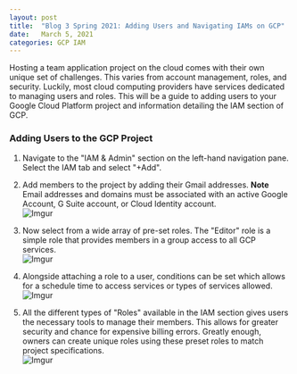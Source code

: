 ```yaml
---
layout: post
title:  "Blog 3 Spring 2021: Adding Users and Navigating IAMs on GCP"
date:   March 5, 2021
categories: GCP IAM 
---
```


Hosting a team application project on the cloud comes with their own unique set of challenges. This varies from account management, roles, and security. Luckily, most cloud computing providers have services dedicated to managing users and roles. This will be a guide to adding users to your Google Cloud Platform project and information detailing the IAM section of GCP.

<h3>Adding Users to the GCP Project</h3>

1. Navigate to the "IAM & Admin" section on the left-hand navigation pane. Select the IAM tab and select "+Add". <br>

2. Add members to the project by adding their Gmail addresses. **Note** Email addresses and domains must be associated with an active Google Account, G Suite account, or Cloud Identity account. <br>
![Imgur](https://i.imgur.com/RJ2xlah.png)

3. Now select from a wide array of pre-set roles. The "Editor" role is a simple role that provides members in a group access to all GCP services. <br>
![Imgur](https://i.imgur.com/Jsh3OW6.png)

4. Alongside attaching a role to a user, conditions can be set which allows for a schedule time to access services or types of services allowed.<br>
![Imgur](https://i.imgur.com/xRdwYPv.png)

5. All the different types of "Roles" available in the IAM section gives users the necessary tools to manage their members. This allows for greater security and chance for expensive billing errors. Greatly enough, owners can create unique roles using these preset roles to match project specifications. <br>
![Imgur](https://i.imgur.com/CdtXSfu.png)

